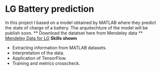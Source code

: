 # LG Battery prediction

In this project I based on a model obtained by MATLAB where they predict the state of charge of a battery. The arquitechture of the model will be publish soon.
** Download the datatset here from Mendeley data **
[Mendeley Data for LG](https://data.mendeley.com/datasets/cp3473x7xv/3)
**Skills shown**
- Extracting information from MATLAB datasets.
- Interpretation of the data.
- Application of TensorFlow. 
- Training and metrics crosscheck.